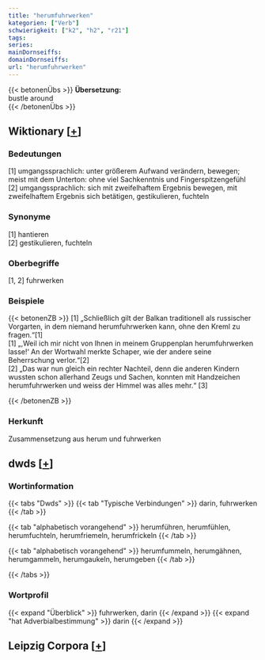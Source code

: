 ```yaml
---
title: "herumfuhrwerken"
kategorien: ["Verb"]
schwierigkeit: ["k2", "h2", "r21"]
tags:
series:
mainDornseiffs:
domainDornseiffs:
url: "herumfuhrwerken"
---
```


{{< betonenÜbs >}}
**Übersetzung:**  
bustle around  
{{< /betonenÜbs >}}

## Wiktionary [[+](https://de.wiktionary.org/wiki/herumfuhrwerken)]

### Bedeutungen
[1] umgangssprachlich: unter größerem Aufwand verändern, bewegen; meist mit dem Unterton: ohne viel Sachkenntnis und Fingerspitzengefühl  
[2] umgangssprachlich: sich mit zweifelhaftem Ergebnis bewegen, mit zweifelhaftem Ergebnis sich betätigen, gestikulieren, fuchteln  

### Synonyme
[1] hantieren  
[2] gestikulieren, fuchteln  

### Oberbegriffe
[1, 2] fuhrwerken  

### Beispiele
{{< betonenZB >}}
[1] „Schließlich gilt der Balkan traditionell als russischer Vorgarten, in dem niemand herumfuhrwerken kann, ohne den Kreml zu fragen.“[1]  
[1] „,Weil ich mir nicht von Ihnen in meinem Gruppenplan herumfuhrwerken lasse!‘ An der Wortwahl merkte Schaper, wie der andere seine Beherrschung verlor.“[2]  
[2] „Das war nun gleich ein rechter Nachteil, denn die anderen Kindern wussten schon allerhand Zeugs und Sachen, konnten mit Handzeichen herumfuhrwerken und weiss der Himmel was alles mehr.“ [3]  

{{< /betonenZB >}}
### Herkunft
Zusammensetzung aus herum und fuhrwerken  



## dwds [[+](https://www.dwds.de/wb/herumfuhrwerken)]

### Wortinformation
{{< tabs "Dwds" >}}
{{< tab "Typische Verbindungen" >}}
darin, fuhrwerken
{{< /tab >}}

{{< tab "alphabetisch vorangehend" >}}
herumführen, herumfühlen, herumfuchteln, herumfriemeln, herumfrickeln
{{< /tab >}}

{{< tab "alphabetisch vorangehend" >}}
herumfummeln, herumgähnen, herumgammeln, herumgaukeln, herumgeben
{{< /tab >}}

{{< /tabs >}}

### Wortprofil
{{< expand "Überblick" >}} fuhrwerken, darin {{< /expand >}}
{{< expand "hat Adverbialbestimmung" >}} darin {{< /expand >}}

## Leipzig Corpora [[+](https://corpora.uni-leipzig.de/en/res?word=herumfuhrwerken&corpusId=deu_newscrawl-public_2018)]

